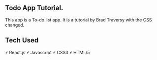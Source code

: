 ## Todo App Tutorial.

This app is a To-do list app. It is a tutorial by Brad Traversy with the CSS changed.

## Tech Used

⚡️ React.js
⚡️ Javascript
⚡️ CSS3
⚡️ HTML/5

